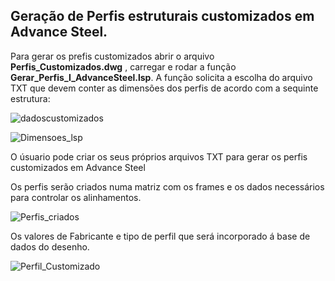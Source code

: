 ## Geração de Perfis estruturais customizados em Advance Steel.

Para gerar os prefis customizados abrir o arquivo **Perfis_Customizados.dwg** , carregar e rodar a função **Gerar_Perfis_I_AdvanceSteel.lsp**.
A função solicita a escolha do arquivo TXT que devem conter as dimensões dos perfis de acordo com a sequinte estrutura:

![dadoscustomizados](https://github.com/JLMenegotto/AulasBIM/assets/9437020/5ee9a745-ba64-4357-8c05-7a393a85852a)


![Dimensoes_lsp](https://github.com/JLMenegotto/AulasBIM/assets/9437020/e67ecfdd-03db-41a4-9ecc-3984e8dc15c9)

O úsuario pode criar os seus próprios arquivos TXT para gerar os perfis customizados em Advance Steel

Os perfis serão criados numa matriz com os frames e os dados necessários para controlar os alinhamentos.

![Perfis_criados](https://github.com/JLMenegotto/AulasBIM/assets/9437020/7bcc816d-9b52-44bd-902d-df1451759dcc)

Os valores de Fabricante e tipo de perfil que será incorporado á base de dados do desenho. 

![Perfil_Customizado](https://github.com/JLMenegotto/AulasBIM/assets/9437020/3671c88d-0b31-4c2b-a207-952e8580df02)
